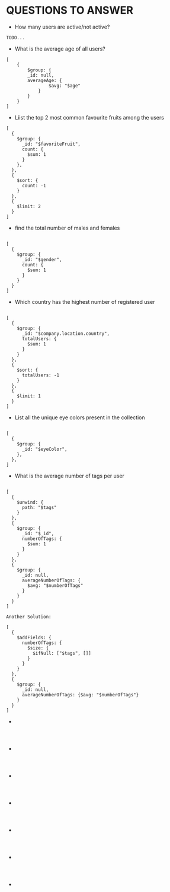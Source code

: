 # QUESTIONS TO ANSWER
- How many users are active/not active?

```
TODO...

```

- What is the average age of all users?
``` 
[
    {
        $group: {
        _id: null,
        averageAge: {
                $avg: "$age"
            }
        }
    }
]
```
- Liist the top 2 most common favourite fruits among the users

```
[
  {
    $group: {
      _id: "$favoriteFruit",
      count: {
        $sum: 1
      }
    },
  },
  {
    $sort: {
      count: -1
    }
  },
  {
    $limit: 2
  }
]

```
- find the total number of males and females

```

[
  {
    $group: {
      _id: "$gender",
      count: {
        $sum: 1
      }
    }
  }
]

```

- Which country has the highest number of registered user

```

[
  {
    $group: {
      _id: "$company.location.country",
      totalUsers: {
        $sum: 1
      }
    }
  },
  {
    $sort: {
      totalUsers: -1
    }
  },
  {
    $limit: 1
  }
]

```

- List all the unique eye colors present in the collection

```

[
  {
    $group: {
      _id: "$eyeColor",
    },
  },
]

```


- What is the average number of tags per user

```

[
  {
    $unwind: {
      path: "$tags"
    }
  },
  {
    $group: {
      _id: "$_id",
      numberOfTags: {
        $sum: 1
      }
    }
  },
  {
    $group: {
      _id: null,
      averageNumberOfTags: {
        $avg: "$numberOfTags"
      }
    }
  }
]

```

```
Another Solution:

[
  {
    $addFields: {
      numberOfTags: {
        $size: {
          $ifNull: ["$tags", []]
        }
      }
    }
  },
  {
    $group: {
      _id: null,
      averageNumberOfTags: {$avg: "$numberOfTags"}
    }
  }
]

```


- 

```



```


- 

```



```


- 

```



```


- 

```



```


- 

```



```


- 

```



```


- 

```



```
